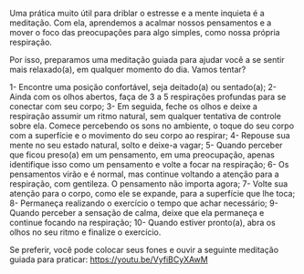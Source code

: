 Uma prática muito útil para driblar o estresse e a mente inquieta é a meditação. Com ela, aprendemos a acalmar nossos pensamentos e a mover o foco das preocupações para algo simples, como nossa própria respiração.

Por isso, preparamos uma meditação guiada para ajudar você a se sentir mais relaxado(a), em qualquer momento do dia. Vamos tentar?

1- Encontre uma posição confortável, seja deitado(a) ou sentado(a);
2- Ainda com os olhos abertos, faça de 3 a 5 respirações profundas para se conectar com seu corpo;
3- Em seguida, feche os olhos e deixe a respiração assumir um ritmo natural, sem qualquer tentativa de controle sobre ela. Comece percebendo os sons no ambiente, o toque do seu corpo com a superfície e o movimento do seu corpo ao respirar;
4- Repouse sua mente no seu estado natural, solto e deixe-a vagar;
5- Quando perceber que ficou preso(a) em um pensamento, em uma preocupação, apenas identifique isso como um pensamento e volte a focar na respiração;
6- Os pensamentos virão e é normal, mas continue voltando a atenção para a respiração, com gentileza. O pensamento não importa agora;
7- Volte sua atenção para o corpo, como ele se expande, para a superfície que lhe toca;
8- Permaneça realizando o exercício o tempo que achar necessário;
9- Quando perceber a sensação de calma, deixe que ela permaneça e continue focando na respiração;
10- Quando estiver pronto(a), abra os olhos no seu ritmo e finalize o exercício.

Se preferir, você pode colocar seus fones e ouvir a seguinte meditação guiada para praticar: https://youtu.be/VyfiBCyXAwM